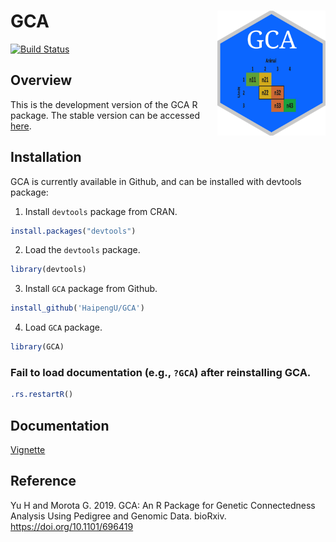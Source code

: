 
<!-- README.md is generated from README.Rmd. Please edit README.Rmd (this file) -->

# GCA <img src="man/figures/GCA.png" height="200" align="right"/>

[![Build
Status](https://travis-ci.org/HaipengU/GCA.svg?branch=master)](https://travis-ci.org/HaipengU/GCA)

## Overview

This is the development version of the GCA R package. The stable version
can be accessed [here](https://github.com/QGresources/GCA).

## Installation

GCA is currently available in Github, and can be installed with devtools
package:

1.  Install `devtools` package from CRAN.

<!-- end list -->

``` r
install.packages("devtools")
```

2.  Load the `devtools` package.

<!-- end list -->

``` r
library(devtools)
```

3.  Install `GCA` package from Github.

<!-- end list -->

``` r
install_github('HaipengU/GCA')
```

4.  Load `GCA` package.

<!-- end list -->

``` r
library(GCA)
```

### Fail to load documentation (e.g., `?GCA`) after reinstalling GCA.

``` r
.rs.restartR() 
```

## Documentation

[Vignette](https://qgresources.github.io/GCA_Vignette/GCA.html)

## Reference

Yu H and Morota G. 2019. GCA: An R Package for Genetic Connectedness
Analysis Using Pedigree and Genomic Data. bioRxiv.
<https://doi.org/10.1101/696419>
